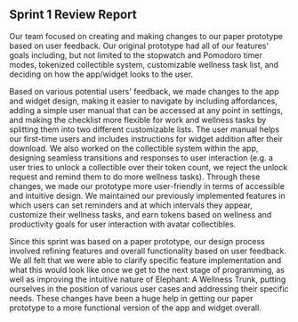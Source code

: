 ## Sprint 1 Review Report

Our team focused on creating and making changes to our paper prototype based on user feedback. Our original prototype had all of our features' goals including, but not limited to the stopwatch and Pomodoro timer modes, tokenized collectible system, customizable wellness task list, and deciding on how the app/widget looks to the user. 

Based on various potential users' feedback, we made changes to the app and widget design, making it easier to navigate by including affordances, adding a simple user manual that can be accessed at any point in settings, and making the checklist more flexible for work and wellness tasks by splitting them into two different customizable lists. The user manual helps our first-time users and includes instructions for widget addition after their download. We also worked on the collectible system within the app, designing seamless transitions and responses to user interaction (e.g. a user tries to unlock a collectible over their token count, we reject the unlock request and remind them to do more wellness tasks). Through these changes, we made our prototype more user-friendly in terms of accessible and intuitive design. We maintained our previously implemented features in which users can set reminders and at which intervals they appear, customize their wellness tasks, and earn tokens based on wellness and productivity goals for user interaction with avatar collectibles. 

Since this sprint was based on a paper prototype, our design process involved refining features and overall functionality based on user feedback. We all felt that we were able to clarify specific feature implementation and what this would look like once we get to the next stage of programming, as well as improving the intuitive nature of Elephant: A Wellness Trunk, putting ourselves in the position of various user cases and addressing their specific needs. These changes have been a huge help in getting our paper prototype to a more functional version of the app and widget overall.
